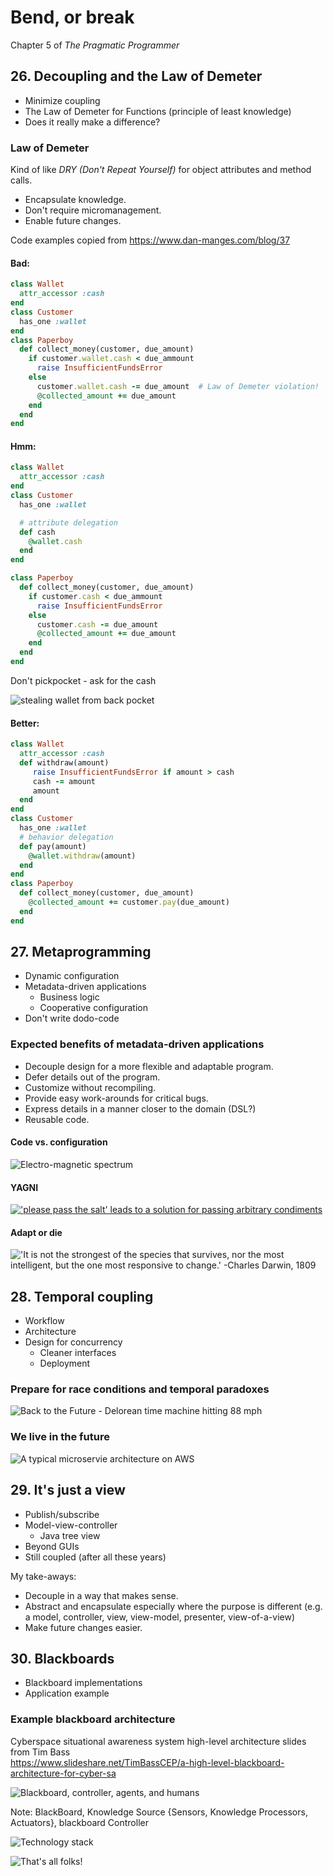 # Bend, or break

Chapter 5 of _The Pragmatic Programmer_



## 26. Decoupling and the Law of Demeter
 - Minimize coupling
 - The Law of Demeter for Functions (principle of least knowledge)
 - Does it really make a difference?


### Law of Demeter

Kind of like _DRY (Don't Repeat Yourself)_ for object attributes and method calls.

 - Encapsulate knowledge.
 - Don't require micromanagement.
 - Enable future changes.

<span class="footnote">Code examples copied from https://www.dan-manges.com/blog/37</span>


#### Bad:

```Ruby
class Wallet
  attr_accessor :cash
end
class Customer
  has_one :wallet
end
class Paperboy
  def collect_money(customer, due_amount)
    if customer.wallet.cash < due_ammount
      raise InsufficientFundsError
    else
      customer.wallet.cash -= due_amount  # Law of Demeter violation!
      @collected_amount += due_amount
    end
  end
end
```


#### Hmm:

```Ruby
class Wallet
  attr_accessor :cash
end
class Customer
  has_one :wallet

  # attribute delegation
  def cash
    @wallet.cash
  end
end

class Paperboy
  def collect_money(customer, due_amount)
    if customer.cash < due_ammount
      raise InsufficientFundsError
    else
      customer.cash -= due_amount
      @collected_amount += due_amount
    end
  end
end
```


Don't pickpocket - ask for the cash

![stealing wallet from back pocket](https://media.giphy.com/media/7oSD3f9zkP4g8/giphy.gif)


#### Better:

```Ruby
class Wallet
  attr_accessor :cash
  def withdraw(amount)
     raise InsufficientFundsError if amount > cash
     cash -= amount
     amount
  end
end
class Customer
  has_one :wallet
  # behavior delegation
  def pay(amount)
    @wallet.withdraw(amount)
  end
end
class Paperboy
  def collect_money(customer, due_amount)
    @collected_amount += customer.pay(due_amount)
  end
end
```



## 27. Metaprogramming
 - Dynamic configuration
 - Metadata-driven applications
   - Business logic
   - Cooperative configuration
 - Don't write dodo-code


### Expected benefits of metadata-driven applications

 - Decouple design for a more flexible and adaptable program.
 - Defer details out of the program.
 - <span class="fragment zoom-in highlight-current-red">Customize without recompiling.</span>
 - Provide easy work-arounds for critical bugs.
 - Express details in a manner closer to the domain (DSL?)
 - Reusable code.


#### Code vs. configuration

![Electro-magnetic spectrum](https://ka-perseus-images.s3.amazonaws.com/1f69f2373d9136ed9a061a3a1b64cbffe3abc9b2.png)


#### YAGNI

[!['please pass the salt' leads to a solution for passing arbitrary condiments](https://imgs.xkcd.com/comics/the_general_problem.png)](https://www.xkcd.com/974/)


#### Adapt or die

!['It is not the strongest of the species that survives, nor the most intelligent, but the one most responsive to change.' -Charles Darwin, 1809](http://www.adamyounggolf.com/wp-content/uploads/2015/11/charles-darwin-survival-of-the-fittest11.jpg)



## 28. Temporal coupling
 - Workflow
 - Architecture
 - Design for concurrency
   - Cleaner interfaces
   - Deployment


### Prepare for race conditions and temporal paradoxes

![Back to the Future - Delorean time machine hitting 88 mph](https://media.giphy.com/media/7TZvWKVkm0xXi/giphy.gif)


### We live in the future

![A typical microservie architecture on AWS](https://image.slidesharecdn.com/microservicesarchitecturesonawsfinal-161012055233/95/microservices-architectures-on-amazon-web-services-13-638.jpg?cb=1476251613)



## 29. It's just a view
 - Publish/subscribe
 - Model-view-controller
   - Java tree view
 - Beyond GUIs
 - Still coupled (after all these years)


My take-aways:
 - Decouple in a way that makes sense.
 - Abstract and encapsulate especially where the purpose is different (e.g. a model, controller, view, view-model, presenter, view-of-a-view)
 - Make future changes easier.



## 30. Blackboards
 - Blackboard implementations
 - Application example


### Example blackboard architecture

<span class="footnote">Cyberspace situational awareness system high-level architecture slides from Tim Bass<br /> https://www.slideshare.net/TimBassCEP/a-high-level-blackboard-architecture-for-cyber-sa</span>


![Blackboard, controller, agents, and humans](https://image.slidesharecdn.com/blackboardprototypebass02-170507140432/95/a-high-level-blackboard-architecture-for-cyber-sa-9-638.jpg?cb=1494165908)

Note: BlackBoard, Knowledge Source {Sensors, Knowledge Processors, Actuators}, blackboard Controller


![Technology stack](https://image.slidesharecdn.com/blackboardprototypebass02-170507140432/95/a-high-level-blackboard-architecture-for-cyber-sa-10-638.jpg?cb=1494165908)



![That's all folks!](https://media.giphy.com/media/mR3dXKpI6P8CA/giphy.gif)
